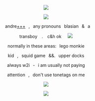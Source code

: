 <p align="center">
<img src="https://komarev.com/ghpvc/?username=thanossu&color=25675D&style=plastic&label=welcum+2+tha+thanos+world" />
<p align="center">
</a>
<img src="https://files.catbox.moe/3um2h0.png" /> <br />
<p align="center">
⠀andre<a href="https://pronouns.cc/@choisubong">+++</a>⠀,⠀any pronouns⠀blasian⠀&⠀a
<p align="center">
transboy ⠀. ⠀c&h ok⠀⠀<img src="https://files.catbox.moe/f8hlvr.gif" />
<p align="center">
normally in these areas:⠀lego monkie
<p align="center">
kid⠀,⠀squid game⠀&&.⠀upper docks
<p align="center">
always w2i⠀-⠀i am usually not paying
<p align="center">
attention⠀,⠀don't use tonetags on me
<p align="center">
<img src="https://files.catbox.moe/7pp74m.webp" />
<p align="center">
<img src="https://spotify-github-profile.kittinanx.com/api/view?uid=2kq4oimu9pg6ns1pv9qan6xlh&cover_image=true&theme=natemoo-re&show_offline=true&background_color=eccbd4&interchange=false&bar_color=a7002c&bar_color_cover=false" />
